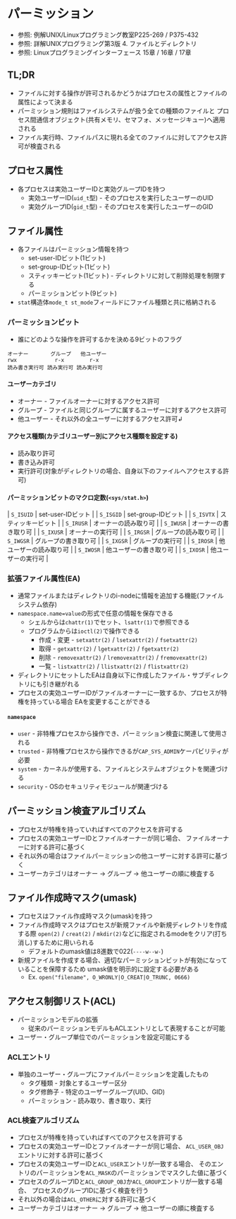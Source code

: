 # パーミッション
- 参照: 例解UNIX/Linuxプログラミング教室P225-269 / P375-432
- 参照: 詳解UNIXプログラミング第3版 4. ファイルとディレクトリ
- 参照: Linuxプログラミングインターフェース 15章 / 16章 / 17章

## TL;DR
- ファイルに対する操作が許可されるかどうかはプロセスの属性とファイルの属性によって決まる
- パーミッション規則はファイルシステムが扱う全ての種類のファイルと
  プロセス間通信オブジェクト(共有メモリ、セマフォ、メッセージキュー)へ適用される
- ファイル実行時、ファイルパスに現れる全てのファイルに対してアクセス許可が検査される

## プロセス属性
- 各プロセスは実効ユーザーIDと実効グループIDを持つ
  - 実効ユーザーID(`uid_t`型) - そのプロセスを実行したユーザーのUID
  - 実効グループID(`gid_t`型) - そのプロセスを実行したユーザーのGID

## ファイル属性
- 各ファイルはパーミッション情報を持つ
  - set-user-IDビット(1ビット)
  - set-group-IDビット(1ビット)
  - スティッキービット(1ビット) - ディレクトリに対して削除処理を制限する
  - パーミッションビット(9ビット)
- `stat`構造体`mode_t st_mode`フィールドにファイル種類と共に格納される

### パーミッションビット
- 誰にどのような操作を許可するかを決める9ビットのフラグ

```
オーナー       グループ   他ユーザー
rwx            r-x        r-x
読み書き実行可 読み実行可 読み実行可
```

#### ユーザーカテゴリ
- オーナー - ファイルオーナーに対するアクセス許可
- グループ - ファイルと同じグループに属するユーザーに対するアクセス許可
- 他ユーザー - それ以外の全ユーザーに対するアクセス許可↲

#### アクセス種類(カテゴリユーザー別にアクセス種類を設定する)
- 読み取り許可
- 書き込み許可
- 実行許可(対象がディレクトリの場合、自身以下のファイルへアクセスする許可)

#### パーミッションビットのマクロ定数(`<sys/stat.h>`)
| `S_ISUID` | set-user-IDビット      |
| `S_ISGID` | set-group-IDビット     |
| `S_ISVTX` | スティッキービット     |
| `S_IRUSR` | オーナーの読み取り可   |
| `S_IWUSR` | オーナーの書き取り可   |
| `S_IXUSR` | オーナーの実行可       |
| `S_IRGSR` | グループの読み取り可   |
| `S_IWGSR` | グループの書き取り可   |
| `S_IXGSR` | グループの実行可       |
| `S_IROSR` | 他ユーザーの読み取り可 |
| `S_IWOSR` | 他ユーザーの書き取り可 |
| `S_IXOSR` | 他ユーザーの実行可     |

### 拡張ファイル属性(EA)
- 通常ファイルまたはディレクトリのi-nodeに情報を追加する機能(ファイルシステム依存)
- `namespace.name=value`の形式で任意の情報を保存できる
  - シェルからは`chattr(1)`でセット、`lsattr(1)`で参照できる
  - プログラムからは`ioctl(2)`で操作できる
    - 作成・変更 - `setxattr(2)` / `lsetxattr(2)` / `fsetxattr(2)`
    - 取得 - `getxattr(2)` / `lgetxattr(2)` / `fgetxattr(2)`
    - 削除 - `removexattr(2)` / `lremovexattr(2)` / `fremovexattr(2)`
    - 一覧 - `listxattr(2)` / `llistxattr(2)` / `flistxattr(2)`
- ディレクトリにセットしたEAは自身以下に作成したファイル・サブディレクトリにも引き継がれる
- プロセスの実効ユーザーIDがファイルオーナーに一致するか、プロセスが特権を持っている場合
  EAを変更することができる

#### `namespace`
- `user` - 非特権プロセスから操作でき、パーミッション検査に関連して使用される
- `trusted` - 非特権プロセスから操作できるが`CAP_SYS_ADMIN`ケーパビリティが必要
- `system` - カーネルが使用する、ファイルとシステムオブジェクトを関連づける
- `security` - OSのセキュリティモジュールが関連づける

## パーミッション検査アルゴリズム
- プロセスが特権を持っていればすべてのアクセスを許可する
- プロセスの実効ユーザーIDとファイルオーナーが同じ場合、
  ファイルオーナーに対する許可に基づく
- それ以外の場合はファイルパーミッションの他ユーザーに対する許可に基づく
- ユーザーカテゴリはオーナー -> グループ -> 他ユーザーの順に検査する

## ファイル作成時マスク(umask)
- プロセスはファイル作成時マスク(umask)を持つ
- ファイル作成時マスクはプロセスが新規ファイルや新規ディレクトリを作成する際
  `open(2)` / `creat(2)` / `mkdir(2)`などに指定されるmodeをクリア(打ち消し)するために用いられる
  - デフォルトのumask値は8進数で022(`----w--w-`)
- 新規ファイルを作成する場合、適切なパーミッションビットが有効になっていることを保障するため
  umask値を明示的に設定する必要がある
  - Ex. `open("filename", O_WRONLY|O_CREAT|O_TRUNC, 0666)`

## アクセス制御リスト(ACL)
- パーミッションモデルの拡張
  - 従来のパーミッションモデルもACLエントリとして表現することが可能
- ユーザー・グループ単位でのパーミッションを設定可能にする

### ACLエントリ
- 単独のユーザー・グループにファイルパーミッションを定義したもの
  - タグ種類 - 対象とするユーザー区分
  - タグ修飾子 - 特定のユーザーグループ(UID、GID)
  - パーミッション - 読み取り、書き取り、実行

### ACL検査アルゴリズム
- プロセスが特権を持っていればすべてのアクセスを許可する
- プロセスの実効ユーザーIDとファイルオーナーが同じ場合、
  `ACL_USER_OBJ`エントリに対する許可に基づく
- プロセスの実効ユーザーIDと`ACL_USER`エントリが一致する場合、
  そのエントリのパーミッションを`ACL_MASK`のパーミッションでマスクした値に基づく
- プロセスのグループIDと`ACL_GROUP_OBJ`か`ACL_GROUP`エントリが一致する場合、
  プロセスのグループIDに基づく検査を行う
- それ以外の場合は`ACL_OTHER`に対する許可に基づく
- ユーザーカテゴリはオーナー -> グループ -> 他ユーザーの順に検査する
